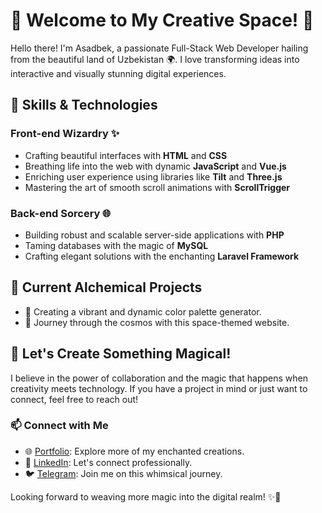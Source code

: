 # 🎨 Welcome to My Creative Space! 🚀

Hello there! I'm Asadbek, a passionate Full-Stack Web Developer hailing from the beautiful land of Uzbekistan 🌍. I love transforming ideas into interactive and visually stunning digital experiences.

## 🚀 Skills & Technologies

### Front-end Wizardry ✨
- Crafting beautiful interfaces with **HTML** and **CSS**
- Breathing life into the web with dynamic **JavaScript** and **Vue.js**
- Enriching user experience using libraries like **Tilt** and **Three.js**
- Mastering the art of smooth scroll animations with **ScrollTrigger**

### Back-end Sorcery 🌐
- Building robust and scalable server-side applications with **PHP**
- Taming databases with the magic of **MySQL**
- Crafting elegant solutions with the enchanting **Laravel Framework**

## 🌟 Current Alchemical Projects

- 🌈 Creating a vibrant and dynamic color palette generator.
- 🚀 Journey through the cosmos with this space-themed website.

## 🎨 Let's Create Something Magical!

I believe in the power of collaboration and the magic that happens when creativity meets technology. If you have a project in mind or just want to connect, feel free to reach out!

### 📫 Connect with Me

- 🌐 [Portfolio](https://portfolio-of-asadbek.netlify.app): Explore more of my enchanted creations.
- 💼 [LinkedIn](www.linkedin.com/in/asadbek-abdusalomov-30a201257): Let's connect professionally.
- 🐦 [Telegram](https://t.me/Asadbek_0920): Join me on this whimsical journey.

Looking forward to weaving more magic into the digital realm! ✨🚀

